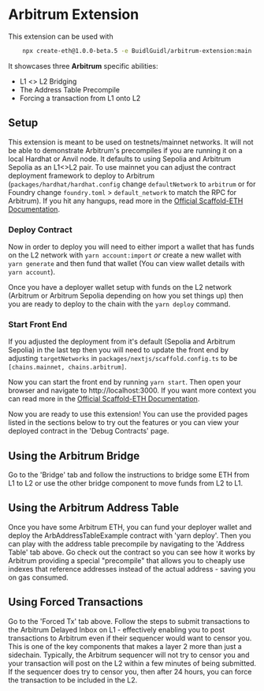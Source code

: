 # Arbitrum Extension
This extension can be used with 
```bash
    npx create-eth@1.0.0-beta.5 -e BuidlGuidl/arbitrum-extension:main
```

It showcases three **Arbitrum** specific abilities:
- L1 <> L2 Bridging
- The Address Table Precompile
- Forcing a transaction from L1 onto L2

## Setup

This extension is meant to be used on testnets/mainnet networks. It will not be able to demonstrate Arbitrum's precompiles if you are running it on a local Hardhat or Anvil node. It defaults to using Sepolia and Arbitrum Sepolia as an L1<>L2 pair. To use mainnet you can adjust the contract deployment framework to deploy to Arbitrum (`packages/hardhat/hardhat.config` change `defaultNetwork` to `arbitrum` or for Foundry change `foundry.toml` > `default_network` to match the RPC for Arbitrum). If you hit any hangups, read more in the [Official Scaffold-ETH Documentation](https://docs.scaffoldeth.io/deploying/deploy-smart-contracts).

### Deploy Contract

Now in order to deploy you will need to either import a wallet that has funds on the L2 network with `yarn account:import` *or* create a new  wallet with `yarn generate` and then fund that wallet (You can view wallet details with `yarn account`).

Once you have a deployer wallet setup with funds on the L2 network (Arbitrum or Arbitrum Sepolia depending on how you set things up) then you are ready to deploy to the chain with the `yarn deploy` command.

### Start Front End

If you adjusted the deployment from it's default (Sepolia and Arbitrum Sepolia) in the last tep then you will need to update the front end by adjusting `targetNetworks` in `packages/nextjs/scaffold.config.ts` to be `[chains.mainnet, chains.arbitrum]`.

Now you can start the front end by running `yarn start`. Then open your browser and navigate to http://localhost:3000. If you want more context you can read more in the [Official Scaffold-ETH Documentation](https://docs.scaffoldeth.io/quick-start/environment#3-launch-your-nextjs-application).

Now you are ready to use this extension! You can use the provided pages listed in the sections below to try out the features or you can view your deployed contract in the 'Debug Contracts' page.

## Using the Arbitrum Bridge

Go to the 'Bridge' tab and follow the instructions to bridge some ETH from L1 to L2 or use the other bridge component to move funds from L2 to L1.

## Using the Arbitrum Address Table

Once you have some Arbitrum ETH, you can fund your deployer wallet and deploy the ArbAddressTableExample contract
with 'yarn deploy'. Then you can play with the address table precompile by navigating to the 'Address
Table' tab above. Go check out the contract so you can see how it works by Arbitrum providing a special
"precompile" that allows you to cheaply use indexes that reference addresses instead of the actual address - saving you on gas consumed.

## Using Forced Transactions

Go to the 'Forced Tx' tab above. Follow the steps to submit transactions to the Arbitrum Delayed Inbox on L1 - effectively enabling you to post transactions to Arbitrum even if their sequencer would want to censor you. This is one of the key components that makes a layer 2 more than just a sidechain.
Typically, the Arbitrum sequencer will not try to censor you and your transaction will post on the L2 within a few minutes of being submitted. If the sequencer does try to censor you, then after 24 hours, you can force the transaction to be included in the L2.
